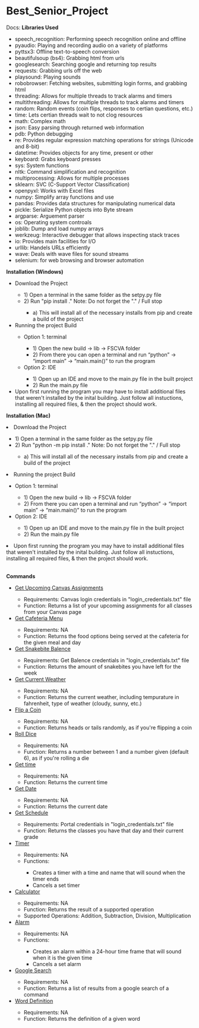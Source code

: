 # Best_Senior_Project

Docs:
<strong>Libraries Used</strong>

<ul>
    <li>speech_recognition: Performing speech recognition online and offline</li>
    <li>pyaudio: Playing and recording audio on a variety of platforms</li>
    <li>pyttsx3: Offline text-to-speech conversion</li>
    <li>beautifulsoup (bs4): Grabbing html from urls</li>
    <li>googlesearch: Searching google and returning top results</li>
    <li>requests: Grabbing urls off the web</li>
    <li>playsound: Playing sounds</li>
    <li>robobrowser: Fetching websites, submitting login forms, and grabbing html</li>
    <li>threading: Allows for multiple threads to track alarms and timers</li>
    <li>multithreading: Allows for multiple threads to track alarms and timers</li>
    <li>random: Random events (coin flips, responses to certian questions, etc.)</li>
    <li>time: Lets certian threads wait to not clog resources</li>
    <li>math: Complex math</li>
    <li>json: Easy parsing through returned web information</li>
    <li>pdb: Python debugging</li>
    <li>re: Provides regular expression matching operations for strings (Unicode and 8-bit)</li>
    <li>datetime: Provides objects for any time, present or other</li>
    <li>keyboard: Grabs keyboard presses</li>
    <li>sys: System functions</li>
    <li>nltk: Command simplification and recognition</li>
    <li>multiprocessing: Allows for multiple processes</li>
    <li>sklearn: SVC (C-Support Vector Classification)</li>
    <li>openpyxl: Works with Excel files</li>
    <li>numpy: Simplify array functions and use</li>
    <li>pandas: Provides data structures for manipulating numerical data</li>
    <li>pickle: Serialize Python objects into Byte stream</li>
    <li>argparse: Arguement parser</li>
    <li>os: Operating system controals</li>
    <li>joblib: Dump and load numpy arrays</li>
    <li>werkzeug: Interactive debugger that allows inspecting stack traces</li>
    <li>io: Provides main facilities for I/O</li>
    <li>urllib: Handels URLs efficiently</li>
    <li>wave: Deals with wave files for sound streams</li>
    <li>selenium: for web browsing and browser automation</li>
</ul>

<strong>Installation (Windows)</strong>

<ul>
<li>Download the Project</li>
    <ul>
    <li>1) Open a terminal in the same folder as the setpy.py file</li>
    <li>2) Run "pip install ." Note: Do not forget the "." / Full stop</li>
        <ul>
        <li>a) This will install all of the necessary installs from pip and create a build of the project</li>
        </ul>
    </ul>
<li>Running the project Build</li>
    <ul>
    <li>Option 1: terminal</li>
    <ul>
        <li>1) Open the new build -> lib -> FSCVA folder</li>
        <li>2) From there you can open a terminal and run “python” -> “import main” -> “main.main()” to run the program</li>
    </ul>
    <li>Option 2: IDE</li>
    <ul>
        <li>1) Open up an IDE and move to the main.py file in the built project</li>
        <li>2) Run the main.py file</li>
    </ul>
    </ul>
    <li>Upon first running the program you may have to install additional files that weren't installed by the inital building. Just follow all instuctions, installing all required files, & then the project should work.</li>
</ul>

<strong>Installation (Mac)</strong>

<li>Download the Project</li>
    <ul>
    <li>1) Open a terminal in the same folder as the setpy.py file</li>
    <li>2) Run "python -m pip install ." Note: Do not forget the "." / Full stop</li>
        <ul>
        <li>a) This will install all of the necessary installs from pip and create a build of the project</li>
        </ul>
    </ul>
<li>Running the project Build</li>
    <ul>
    <li>Option 1: terminal</li>
    <ul>
        <li>1) Open the new build -> lib -> FSCVA folder</li>
        <li>2) From there you can open a terminal and run “python” -> “import main” -> “main.main()” to run the program</li>
    </ul>
    <li>Option 2: IDE</li>
    <ul>
        <li>1) Open up an IDE and move to the main.py file in the built project</li>
        <li>2) Run the main.py file</li>
    </ul>
    </ul>
    <li>Upon first running the program you may have to install additional files that weren't installed by the inital building. Just follow all instuctions, installing all required files, & then the project should work.</li>
</ul>
<br>

<strong>Commands</strong>

<ul>
<li><u>Get Upcoming Canvas Assignments</u></li>
    <ul>
    <li>Requirements: Canvas login credentials in "login_credentials.txt" file</li>
    <li>Function: Returns a list of your upcoming assignments for all classes from your Canvas page</li>
    </ul>
<li><u>Get Cafeteria Menu</u></li>
    <ul>
    <li>Requirements: NA</li>
    <li>Function: Returns the food options being served at the cafeteria for the given meal and day</li>
    </ul>
<li><u>Get Snakebite Balence</u></li>
    <ul>
    <li>Requirements: Get Balence credentials in "login_credentials.txt" file</li>
    <li>Function: Returns the amount of snakebites you have left for the week</li>
    </ul>
<li><u>Get Current Weather</u></li>
    <ul>
    <li>Requirements: NA</li>
    <li>Function: Returns the current weather, including tempurature in fahrenheit, type of weather (cloudy, sunny, etc.)</li>
    </ul>
<li><u>Flip a Coin</u></li>
    <ul>
    <li>Requirements: NA</li>
    <li>Function: Returns heads or tails randomly, as if you're flipping a coin</li>
    </ul>
<li><u>Roll Dice</u></li>
    <ul>
    <li>Requirements: NA</li>
    <li>Function: Returns a number between 1 and a number given (default 6), as if you're rolling a die</li>
    </ul>
<li><u>Get time</u></li>
    <ul>
    <li>Requirements: NA</li>
    <li>Function: Returns the current time</li>
    </ul>
<li><u>Get Date</u></li>
    <ul>
    <li>Requirements: NA</li>
    <li>Function: Returns the current date</li>
    </ul>
<li><u>Get Schedule</u></li>
    <ul>
    <li>Requirements: Portal credentials in "login_credentials.txt" file</li>
    <li>Function: Returns the classes you have that day and their current grade</li>
    </ul>
<li><u>Timer</u></li>
    <ul>
    <li>Requirements: NA</li>
    <li>Functions:</li>
    <ul>
        <li>Creates a timer with a time and name that will sound when the timer ends</li>
        <li>Cancels a set timer</li>
    </ul>
    </ul>
<li><u>Calculator</u></li>
    <ul>
    <li>Requirements: NA</li>
    <li>Function: Returns the result of a supported operation</li>
    <li>Supported Operations: Addition, Subtraction, Division, Multiplication</li>
    </ul>
<li><u>Alarm</u></li>
    <ul>
    <li>Requirements: NA</li>
    <li>Functions:</li>
    <ul>
        <li>Creates an alarm within a 24-hour time frame that will sound when it is the given time</li>
        <li>Cancels a set alarm</li>
    </ul>
    </ul>
<li><u>Google Search</u></li>
    <ul>
    <li>Requirements: NA</li>
    <li>Function: Returns a list of results from a google search of a command</li>
    </ul>
<li><u>Word Definition</u></li>
    <ul>
    <li>Requirements: NA</li>
    <li>Function: Returns the definition of a given word</li>
    </ul>
</ul>
